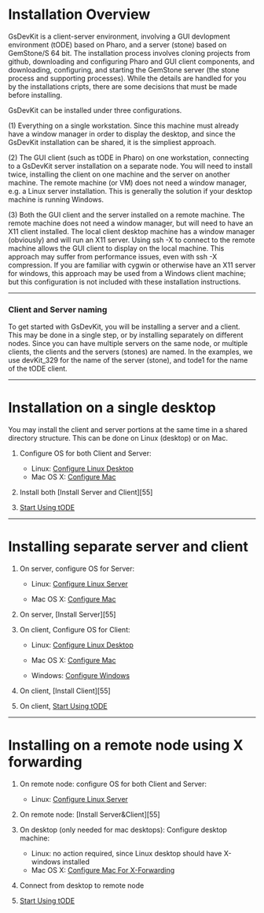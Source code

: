 # Installation Overview

GsDevKit is a client-server environment, involving a GUI devlopment environment (tODE) based on Pharo, and a server (stone) based on GemStone/S 64 bit.  The installation process involves cloning projects from github, downloading and configuring Pharo and GUI client components, and downloading, configuring, and starting the GemStone server (the stone process and supporting processes).  While the details are handled for you by the installations cripts, there are some decisions that  must be made  before installing.

GsDevKit can be installed under three configurations.

(1) Everything on a single workstation.  Since this machine must already have a window manager in order to display the desktop, and since the GsDevKit installation can be shared, it is the simpliest approach.

(2) The GUI client (such as tODE in Pharo) on one workstation, connecting to a GsDevKit server installation on a separate node.  You will need to install twice, installing the client on one machine and the server on another machine.  The remote machine (or VM) does not need a window manager, e.g. a Linux server installation.  This is generally the solution if your desktop machine is running Windows.

(3) Both the GUI client and the server installed on a remote machine.  The remote machine does not need a window manager, but will need to have an X11 client installed.  The local client desktop machine has a window manager (obviously) and will run an X11 server.  Using  ssh -X to connect to the remote machine allows the  GUI client to display on the local machine.  This approach may suffer from performance issues, even with ssh -X compression.  If you are familiar with cygwin or otherwise have an X11 server for windows,  this approach may be used from a Windows client machine; but this configuration is not included with these installation instructions. 

---
### Client and Server naming

To get started with GsDevKit, you will be installing a server and a client.  This may be done in a single step, or by installing separately on different nodes.  Since you can have multiple servers on the same node, or multiple clients, the clients and the servers (stones) are named.  In the examples, we use devKit_329 for the name of the server (stone), and tode1 for the name of the tODE client. 

---
# Installation on a single desktop
You may install the client and server portions at the same time in a shared directory structure.
This can be done on Linux (desktop) or on Mac.

   1. Configure OS for both Client and Server:
      * Linux: [Configure Linux Desktop][1]
      * Mac OS X: [Configure Mac][2]
   2. Install both [Install Server and Client][55]
   
   3. [Start Using tODE][10]

---
# Installing separate server and client
1. On server, configure OS for Server:

    * Linux: [Configure Linux Server][3]   

    * Mac OS X: [Configure Mac][4]   

2. On server, [Install Server][55]

3. On client, Configure OS for Client:   
 
    * Linux: [Configure Linux Desktop][5]   
 
    * Mac OS X: [Configure Mac][6]   

    * Windows: [Configure Windows][7]   

4. On client, [Install Client][55]

5. On client, [Start Using tODE][10]
   
---
# Installing on a remote node using X forwarding
   1. On remote node: configure OS for both Client and Server:   
      * Linux: [Configure Linux Server][8]

   2. On remote node: [Install Server&Client][55]

   3. On desktop (only needed for mac desktops): Configure desktop machine:  
       * Linux: no action required, since Linux desktop should have X-windows installed   
       * Mac OS X: [Configure Mac For X-Forwarding][9]

   4. Connect from desktop to remote node 

   5. [Start Using tODE][10]
 
[1]:./configureOS.md#configure-linux-desktop-for-both-client-and-server
[2]:./configureOS.md#configure-mac-for-both-client-and-server
[3]:./configureOS.md#configure-linux-server-for-server
[4]:./configureOS.md#configure-mac-for-server
[5]:./configureOS.md#configure-linux-desktop-for-client
[6]:./configureOS.md#configure-mac-for-client
[7]:./configureOS.md#configure-windows-for-client
[8]:./configureOS.md#configure-linux-server-for-client-and-server
[9]:./configureOS.md#configure-mac-as-x-forwarding-client

[10]: ../gettingStartedWithTode.md
